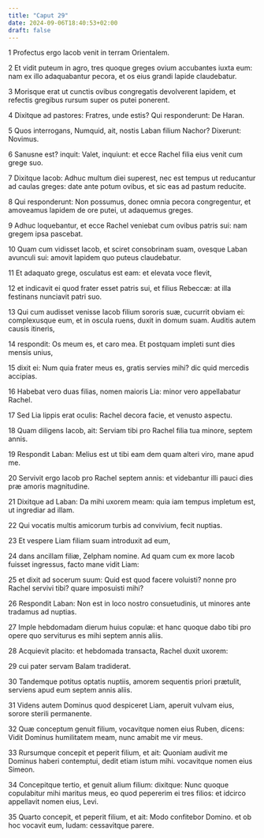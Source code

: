 ```yaml
---
title: "Caput 29"
date: 2024-09-06T18:40:53+02:00
draft: false
---
```




1 Profectus ergo Iacob venit in terram Orientalem.

2 Et vidit puteum in agro, tres quoque greges ovium accubantes iuxta eum: nam ex illo adaquabantur pecora, et os eius grandi lapide claudebatur.

3 Morisque erat ut cunctis ovibus congregatis devolverent lapidem, et refectis gregibus rursum super os putei ponerent.

4 Dixitque ad pastores: Fratres, unde estis? Qui responderunt: De Haran.

5 Quos interrogans, Numquid, ait, nostis Laban filium Nachor? Dixerunt: Novimus.

6 Sanusne est? inquit: Valet, inquiunt: et ecce Rachel filia eius venit cum grege suo.

7 Dixitque Iacob: Adhuc multum diei superest, nec est tempus ut reducantur ad caulas greges: date ante potum ovibus, et sic eas ad pastum reducite.

8 Qui responderunt: Non possumus, donec omnia pecora congregentur, et amoveamus lapidem de ore putei, ut adaquemus greges.

9 Adhuc loquebantur, et ecce Rachel veniebat cum ovibus patris sui: nam gregem ipsa pascebat.

10 Quam cum vidisset Iacob, et sciret consobrinam suam, ovesque Laban avunculi sui: amovit lapidem quo puteus claudebatur.

11 Et adaquato grege, osculatus est eam: et elevata voce flevit,

12 et indicavit ei quod frater esset patris sui, et filius Rebeccæ: at illa festinans nunciavit patri suo.

13 Qui cum audisset venisse Iacob filium sororis suæ, cucurrit obviam ei: complexusque eum, et in oscula ruens, duxit in domum suam. Auditis autem causis itineris,

14 respondit: Os meum es, et caro mea. Et postquam impleti sunt dies mensis unius,

15 dixit ei: Num quia frater meus es, gratis servies mihi? dic quid mercedis accipias.

16 Habebat vero duas filias, nomen maioris Lia: minor vero appellabatur Rachel.

17 Sed Lia lippis erat oculis: Rachel decora facie, et venusto aspectu.

18 Quam diligens Iacob, ait: Serviam tibi pro Rachel filia tua minore, septem annis.

19 Respondit Laban: Melius est ut tibi eam dem quam alteri viro, mane apud me.

20 Servivit ergo Iacob pro Rachel septem annis: et videbantur illi pauci dies præ amoris magnitudine.

21 Dixitque ad Laban: Da mihi uxorem meam: quia iam tempus impletum est, ut ingrediar ad illam.

22 Qui vocatis multis amicorum turbis ad convivium, fecit nuptias.

23 Et vespere Liam filiam suam introduxit ad eum,

24 dans ancillam filiæ, Zelpham nomine. Ad quam cum ex more Iacob fuisset ingressus, facto mane vidit Liam:

25 et dixit ad socerum suum: Quid est quod facere voluisti? nonne pro Rachel servivi tibi? quare imposuisti mihi?

26 Respondit Laban: Non est in loco nostro consuetudinis, ut minores ante tradamus ad nuptias.

27 Imple hebdomadam dierum huius copulæ: et hanc quoque dabo tibi pro opere quo serviturus es mihi septem annis aliis.

28 Acquievit placito: et hebdomada transacta, Rachel duxit uxorem:

29 cui pater servam Balam tradiderat.

30 Tandemque potitus optatis nuptiis, amorem sequentis priori prætulit, serviens apud eum septem annis aliis.

31 Videns autem Dominus quod despiceret Liam, aperuit vulvam eius, sorore sterili permanente.

32 Quæ conceptum genuit filium, vocavitque nomen eius Ruben, dicens: Vidit Dominus humilitatem meam, nunc amabit me vir meus.

33 Rursumque concepit et peperit filium, et ait: Quoniam audivit me Dominus haberi contemptui, dedit etiam istum mihi. vocavitque nomen eius Simeon.

34 Concepitque tertio, et genuit alium filium: dixitque: Nunc quoque copulabitur mihi maritus meus, eo quod pepererim ei tres filios: et idcirco appellavit nomen eius, Levi.

35 Quarto concepit, et peperit filium, et ait: Modo confitebor Domino. et ob hoc vocavit eum, Iudam: cessavitque parere.

